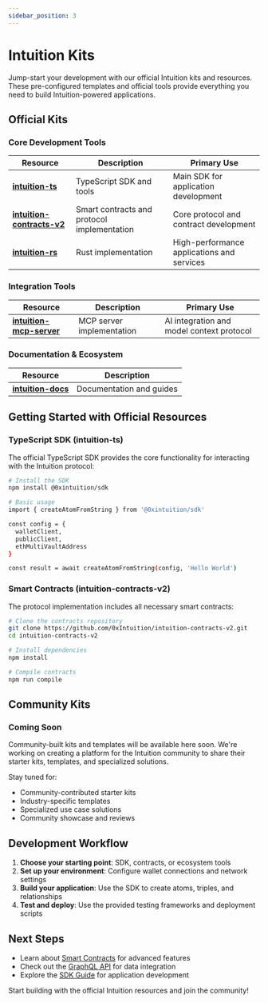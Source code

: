 ```yaml
---
sidebar_position: 3
---
```


# Intuition Kits

Jump-start your development with our official Intuition kits and resources. These pre-configured templates and official tools provide everything you need to build Intuition-powered applications.

## Official Kits

### Core Development Tools

| Resource | Description | Primary Use |
|----------|-------------|-------------|
| **[intuition-ts](https://github.com/0xIntuition/intuition-ts)** | TypeScript SDK and tools | Main SDK for application development |
| **[intuition-contracts-v2](https://github.com/0xIntuition/intuition-contracts-v2)** | Smart contracts and protocol implementation | Core protocol and contract development |
| **[intuition-rs](https://github.com/0xIntuition/intuition-rs)** | Rust implementation | High-performance applications and services |

### Integration Tools

| Resource | Description | Primary Use |
|----------|-------------|-------------|
| **[intuition-mcp-server](https://github.com/0xIntuition/intuition-mcp-server)** | MCP server implementation | AI integration and model context protocol |

### Documentation & Ecosystem

| Resource | Description |
|----------|-------------|
| **[intuition-docs](https://github.com/0xIntuition/intuition-docs)** | Documentation and guides |

## Getting Started with Official Resources

### TypeScript SDK (intuition-ts)
The official TypeScript SDK provides the core functionality for interacting with the Intuition protocol:

```bash
# Install the SDK
npm install @0xintuition/sdk

# Basic usage
import { createAtomFromString } from '@0xintuition/sdk'

const config = {
  walletClient,
  publicClient,
  ethMultiVaultAddress
}

const result = await createAtomFromString(config, 'Hello World')
```

### Smart Contracts (intuition-contracts-v2)
The protocol implementation includes all necessary smart contracts:

```bash
# Clone the contracts repository
git clone https://github.com/0xIntuition/intuition-contracts-v2.git
cd intuition-contracts-v2

# Install dependencies
npm install

# Compile contracts
npm run compile
```


## Community Kits

### Coming Soon

Community-built kits and templates will be available here soon. We're working on creating a platform for the Intuition community to share their starter kits, templates, and specialized solutions.

Stay tuned for:
- Community-contributed starter kits
- Industry-specific templates
- Specialized use case solutions
- Community showcase and reviews

## Development Workflow

1. **Choose your starting point**: SDK, contracts, or ecosystem tools
2. **Set up your environment**: Configure wallet connections and network settings
3. **Build your application**: Use the SDK to create atoms, triples, and relationships
4. **Test and deploy**: Use the provided testing frameworks and deployment scripts

## Next Steps

- Learn about [Smart Contracts](/docs/developer-tools/contracts) for advanced features
- Check out the [GraphQL API](/docs/developer-tools/graphql-api) for data integration
- Explore the [SDK Guide](/docs/developer-tools/sdks) for application development

Start building with the official Intuition resources and join the community!